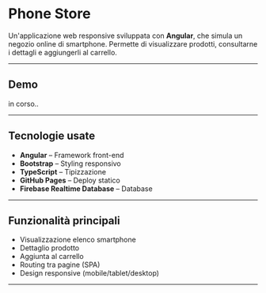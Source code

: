 # Phone Store

Un'applicazione web responsive sviluppata con **Angular**, che simula un negozio online di smartphone. Permette di visualizzare prodotti, consultarne i dettagli e aggiungerli al carrello.

---

## Demo

in corso..

---

## Tecnologie usate

- **Angular** – Framework front-end
- **Bootstrap** – Styling responsivo
- **TypeScript** – Tipizzazione
- **GitHub Pages** – Deploy statico
- **Firebase Realtime Database** – Database

---

## Funzionalità principali

- Visualizzazione elenco smartphone
- Dettaglio prodotto
- Aggiunta al carrello
- Routing tra pagine (SPA)
- Design responsive (mobile/tablet/desktop)

---